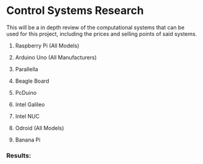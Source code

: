 # Control Systems Research

This will be a in depth review of the computational systems that can be used for this project, including the prices and selling points of said systems.

1. Raspberry Pi (All Models)

2. Arduino Uno (All Manufacturers)

3. Parallella

4. Beagle Board

5. PcDuino

6. Intel Galileo

7. Intel NUC

8. Odroid (All Models)

9. Banana Pi

### Results:
